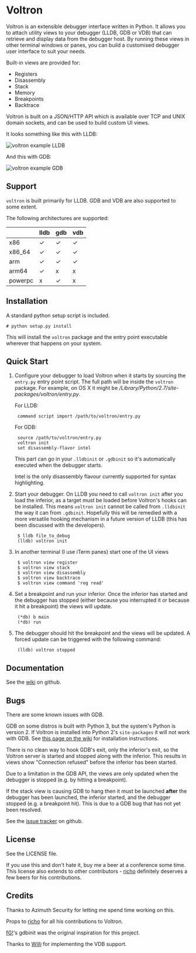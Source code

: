 Voltron
=======

Voltron is an extensible debugger interface written in Python. It allows you to attach utility views to your debugger (LLDB, GDB or VDB) that can retrieve and display data from the debugger host. By running these views in other terminal windows or panes, you can build a customised debugger user interface to suit your needs.

Built-in views are provided for:

- Registers
- Disassembly
- Stack
- Memory
- Breakpoints
- Backtrace

Voltron is built on a JSON/HTTP API which is available over TCP and UNIX domain sockets, and can be used to build custom UI views.

It looks something like this with LLDB:

![voltron example LLDB](http://i.imgur.com/p3XcagJ.png)

And this with GDB:

![voltron example GDB](http://i.imgur.com/JHq1zgG.png)


Support
-------

`voltron` is built primarily for LLDB. GDB and VDB are also supported to some extent.

The following architectures are supported:

|         | lldb | gdb | vdb |
|---------|------|-----|-----|
| x86     | ✓    | ✓   | ✓   |
| x86_64  | ✓    | ✓   | ✓   |
| arm     | ✓    | ✓   | ✓   |
| arm64   | ✓    | x   | x   |
| powerpc | x    | ✓   | x   |

Installation
------------

A standard python setup script is included.

    # python setup.py install

This will install the `voltron` package and the entry point executable wherever that happens on your system.

Quick Start
-----------

1. Configure your debugger to load Voltron when it starts by sourcing the `entry.py` entry point script. The full path will be inside the `voltron` package. For example, on OS X it might be */Library/Python/2.7/site-packages/voltron/entry.py*.

    For LLDB:

        command script import /path/to/voltron/entry.py

    For GDB:

        source /path/to/voltron/entry.py
        voltron init
        set disassembly-flavor intel

    This part can go in your `.lldbinit` or `.gdbinit` so it's automatically executed when the debugger starts.

    Intel is the only disassembly flavour currently supported for syntax highlighting.

2. Start your debugger. On LLDB you need to call `voltron init` after you load the inferior, as a target must be loaded before Voltron's hooks can be installed. This means `voltron init` cannot be called from `.lldbinit` the way it can from `.gdbinit`. Hopefully this will be remedied with a more versatile hooking mechanism in a future version of LLDB (this has been discussed with the developers).

        $ lldb file_to_debug
        (lldb) voltron init

3. In another terminal (I use iTerm panes) start one of the UI views

        $ voltron view register
        $ voltron view stack
        $ voltron view disassembly
        $ voltron view backtrace
        $ voltron view command 'reg read'

4. Set a breakpoint and run your inferior. Once the inferior has started and the debugger has stopped (either because you interrupted it or because it hit a breakpoint) the views will update.

        (*db) b main
        (*db) run

5. The debugger should hit the breakpoint and the views will be updated. A forced update can be triggered with the following command:

        (lldb) voltron stopped

Documentation
-------------

See the [wiki](https://github.com/snare/voltron/wiki) on github.

Bugs
----

There are some known issues with GDB.

GDB on some distros is built with Python 3, but the system's Python is version 2. If Voltron is installed into Python 2's `site-packages` it will not work with GDB. See [this page on the wiki](https://github.com/snare/voltron/wiki/Voltron-on-Ubuntu-14.04-with-GDB) for installation instructions.

There is no clean way to hook GDB's exit, only the inferior's exit, so the Voltron server is started and stopped along with the inferior. This results in views show "Connection refused" before the inferior has been started.

Due to a limitation in the GDB API, the views are only updated when the debugger is stopped (e.g. by hitting a breakpoint).

If the stack view is causing GDB to hang then it must be launched **after** the debugger has been launched, the inferior started, and the debugger stopped (e.g. a breakpoint hit). This is due to a GDB bug that has not yet been resolved.

See the [issue tracker](https://github.com/snare/voltron/issues) on github.

License
-------

See the LICENSE file.

If you use this and don't hate it, buy me a beer at a conference some time. This license also extends to other contributors - [richo](http://github.com/richo) definitely deserves a few beers for his contributions.

Credits
-------

Thanks to Azimuth Security for letting me spend time working on this.

Props to [richo](http://github.com/richo) for all his contributions to Voltron.

[fG!](http://github.com/gdbinit)'s gdbinit was the original inspiration for this project.

Thanks to [Willi](http://github.com/williballenthin) for implementing the VDB support.
